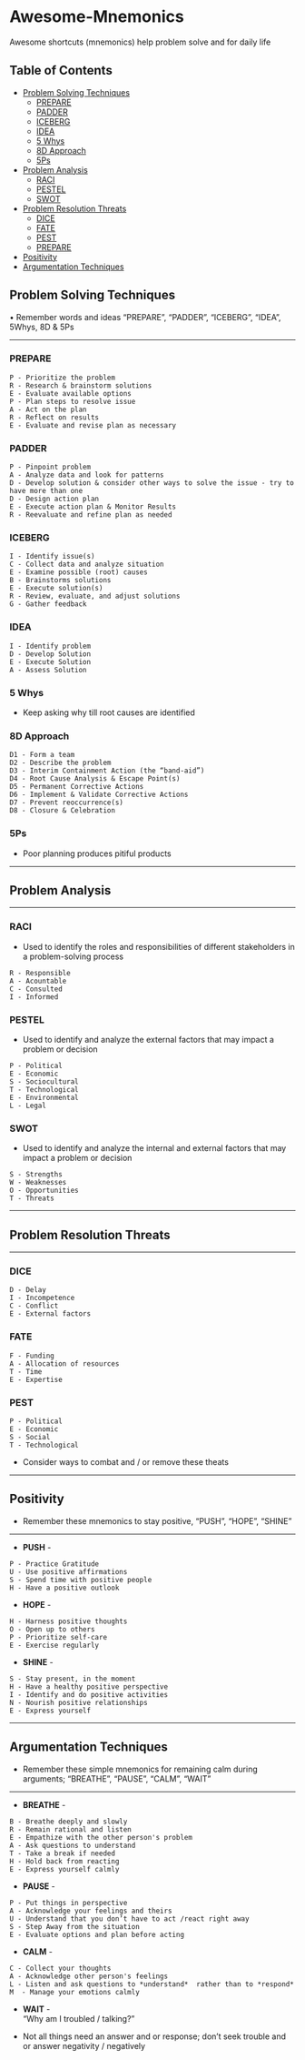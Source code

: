 # Awesome-Mnemonics
Awesome shortcuts (mnemonics) help problem solve and for daily life

## Table of Contents
  
  * [Problem Solving Techniques](#problem-solving-techniques)
    + [PREPARE](#prepare)
    + [PADDER](#padder)
    + [ICEBERG](#iceberg)
    + [IDEA](#idea)
    + [5 Whys](#5-whys)
    + [8D Approach](#8d-approach)
    + [5Ps](#5ps)
  * [Problem Analysis](#problem-analysis)
    + [RACI](#raci)
    + [PESTEL](#pestel)
    + [SWOT](#swot)
  * [Problem Resolution Threats](#problem-resolution-threats)
    + [DICE](#dice)
    + [FATE](#fate)
    + [PEST](#pest)
    + [PREPARE](#prepare)
  * [Positivity](#positivity)
  * [Argumentation Techniques](#argumentation-techniques)

## Problem Solving Techniques 
• Remember words and ideas “PREPARE”, “PADDER”, “ICEBERG”, “IDEA”, 5Whys,  8D & 5Ps
- - - -
### PREPARE  
```
P - Prioritize the problem  
R - Research & brainstorm solutions  
E - Evaluate available options  
P - Plan steps to resolve issue  
A - Act on the plan  
R - Reflect on results  
E - Evaluate and revise plan as necessary  
```
### PADDER
```
P - Pinpoint problem  
A - Analyze data and look for patterns  
D - Develop solution & consider other ways to solve the issue - try to have more than one   
D - Design action plan  
E - Execute action plan & Monitor Results  
R - Reevaluate and refine plan as needed  
```
### ICEBERG
```
I - Identify issue(s)  
C - Collect data and analyze situation  
E - Examine possible (root) causes  
B - Brainstorms solutions  
E - Execute solution(s)  
R - Review, evaluate, and adjust solutions  
G - Gather feedback  
```
### IDEA
``` 
I - Identify problem  
D - Develop Solution  
E - Execute Solution   
A - Assess Solution  
```
### 5 Whys
* Keep asking why till root causes are identified

### 8D Approach
```
D1 - Form a team  
D2 - Describe the problem  
D3 - Interim Containment Action (the “band-aid”)  
D4 - Root Cause Analysis & Escape Point(s)  
D5 - Permanent Corrective Actions  
D6 - Implement & Validate Corrective Actions  
D7 - Prevent reoccurrence(s)  
D8 - Closure & Celebration  
```

### 5Ps
* Poor planning produces pitiful products  

- - - -
## Problem Analysis 
- - - - 
### RACI 
* Used to identify the roles and responsibilities of different stakeholders in a problem-solving process
```
R - Responsible
A - Acountable
C - Consulted
I - Informed
```
### PESTEL 
* Used to identify and analyze the external factors that may impact a problem or decision

```
P - Political
E - Economic
S - Sociocultural
T - Technological
E - Environmental
L - Legal
```

### SWOT
* Used to identify and analyze the internal and external factors that may impact a problem or decision

```
S - Strengths
W - Weaknesses
O - Opportunities
T - Threats
```

- - - -
## Problem Resolution Threats
- - - -

### DICE

```
D - Delay
I - Incompetence
C - Conflict
E - External factors
```

### FATE

```
F - Funding
A - Allocation of resources 
T - Time
E - Expertise
```

### PEST

```
P - Political
E - Economic
S - Social
T - Technological
```

* Consider ways to combat and / or remove these theats

- - - -
## Positivity
* Remember these mnemonics to stay positive, “PUSH”, “HOPE”, “SHINE”
- - - -
* **PUSH** -  
```
P - Practice Gratitude   
U - Use positive affirmations  
S - Spend time with positive people  
H - Have a positive outlook  
```
* **HOPE** -  
```
H - Harness positive thoughts  
O - Open up to others   
P - Prioritize self-care  
E - Exercise regularly  
```
* **SHINE** -  
```
S - Stay present, in the moment  
H - Have a healthy positive perspective  
I - Identify and do positive activities   
N - Nourish positive relationships  
E - Express yourself  
```
- - - -
## Argumentation Techniques
* Remember these simple mnemonics for remaining calm during arguments; “BREATHE”, “PAUSE”, “CALM”,  “WAIT”
- - - -
* **BREATHE** -  
```
B - Breathe deeply and slowly   
R - Remain rational and listen  
E - Empathize with the other person's problem
A - Ask questions to understand  
T - Take a break if needed  
H - Hold back from reacting  
E - Express yourself calmly  
```
* **PAUSE** -  
```
P - Put things in perspective   
A - Acknowledge your feelings and theirs
U - Understand that you don’t have to act /react right away  
S - Step Away from the situation  
E - Evaluate options and plan before acting   
```
* **CALM** -  
```
C - Collect your thoughts  
A - Acknowledge other person's feelings  
L - Listen and ask questions to *understand*  rather than to *respond*  
M  - Manage your emotions calmly
```
* **WAIT** -  
“Why am I troubled / talking?”  
	
* Not all things need an answer and or response; don’t seek trouble and or answer negativity / negatively 


